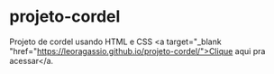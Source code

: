 # projeto-cordel
Projeto de cordel usando HTML e CSS
    <a target="_blank "href="https://leoragassio.github.io/projeto-cordel/">Clique aqui pra acessar</a.
